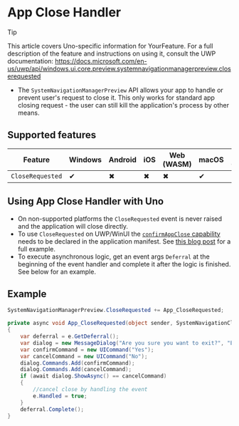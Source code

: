 # App Close Handler

> [!TIP]
> This article covers Uno-specific information for YourFeature. For a full description of the feature and instructions on using it, consult the UWP documentation: https://docs.microsoft.com/en-us/uwp/api/windows.ui.core.preview.systemnavigationmanagerpreview.closerequested

 * The `SystemNavigationManagerPreview` API allows your app to handle or prevent user's request to close it. This only works for standard app closing request - the user can still kill the application's process by other means.

## Supported features

| Feature        |  Windows  | Android |  iOS  |  Web (WASM)  | macOS | Linux (Skia)  | Win 7 (Skia) | 
|---------------|-------|-------|-------|-------|-------|-------|-|
| `CloseRequested`         | ✔ | ✖ | ✖ | ✖ | ✔ | ✔ | ✔ |

## Using App Close Handler with Uno

 * On non-supported platforms the `CloseRequested` event is never raised and the application will close directly.
 * To use `CloseRequested` on UWP/WinUI the [`confirmAppClose` capability](https://docs.microsoft.com/en-us/uwp/api/windows.ui.core.preview.systemnavigationmanagerpreview.closerequested#remarks) needs to be declared in the application manifest. See [this blog post](https://blog.mzikmund.com/2018/09/app-close-confirmation-in-uwp/) for a full example.
 * To execute asynchronous logic, get an event args `Deferral` at the beginning of the event handler and complete it after the logic is finished. See below for an example.

## Example

```csharp
SystemNavigationManagerPreview.CloseRequested += App_CloseRequested;

private async void App_CloseRequested(object sender, SystemNavigationCloseRequestedPreviewEventArgs e)
{
    var deferral = e.GetDeferral();
    var dialog = new MessageDialog("Are you sure you want to exit?", "Exit");
    var confirmCommand = new UICommand("Yes");
    var cancelCommand = new UICommand("No");
    dialog.Commands.Add(confirmCommand);
    dialog.Commands.Add(cancelCommand);
    if (await dialog.ShowAsync() == cancelCommand)
    {
        //cancel close by handling the event
        e.Handled = true;
    }
    deferral.Complete();
}
```
